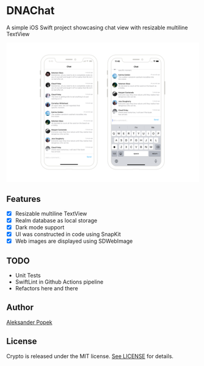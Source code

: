 # DNAChat
A simple iOS Swift project showcasing chat view with resizable multiline TextView

![Screenshots](/docs/images/chat.png?raw=true "Screenshots")

## Features
- [x] Resizable multiline TextView
- [x] Realm database as local storage
- [x] Dark mode support
- [x] UI was constructed in code using SnapKit
- [x] Web images are displayed using SDWebImage

## TODO
- Unit Tests
- SwiftLint in Github Actions pipeline
- Refactors here and there

## Author

[Aleksander Popek](https://github.com/alekpopek) 

## License

Crypto is released under the MIT license. [See LICENSE](https://github.com/alekpopek/DarkWeather/blob/master/LICENSE) for details.
